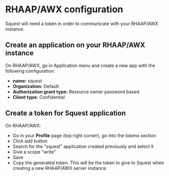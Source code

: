 # RHAAP/AWX configuration

Squest will need a token in order to communicate with your RHAAP/AWX instance.

## Create an application on your RHAAP/AWX instance

On RHAAP/AWX, go in Application menu and create a new app with the following configuration:

- **name:** squest
- **Organization:** Default  
- **Authorization grant type:** Resource owner password based
- **Client type:** Confidential

## Create a token for Squest application

On RHAAP/AWX:

- Go in your **Profile** page (top right corner), go into the tokens section
- Click add button
- Search for the "squest" application created previously and select it
- Give a scope "write"
- Save
- Copy the generated token. This will be the token to give to Squest when creating a new RHAAP/AWX server instance.
